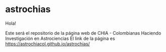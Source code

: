 # astrochias
Hola!

Este será el repositorio de la página web de CHIA - Colombianas Haciendo Investigación en Astrociencias
El link de la página es https://astrochiacol.github.io/astrochias/
